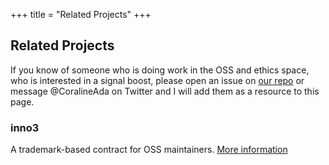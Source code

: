 +++
title = "Related Projects"
+++

## Related Projects
If you know of someone who is doing work in the OSS and ethics space, who is interested in a signal boost, please open an issue on [our repo](https://github.com/ContributorCovenant/hippocratic-license) or message @CoralineAda on Twitter and I will add them as a resource to this page.

### inno3
A trademark-based contract for OSS maintainers. [More information](https://framagit.org/inno3/tm-contract-for-oss-maintainers)

